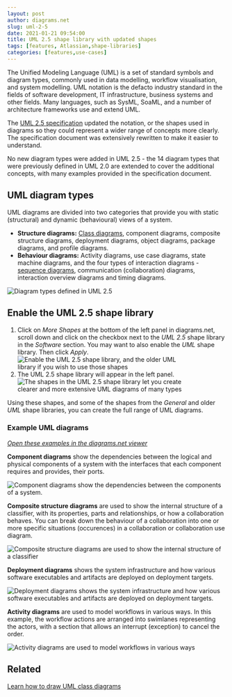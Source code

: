 ```yaml
---
layout: post
author: diagrams.net
slug: uml-2-5
date: 2021-01-21 09:54:00
title: UML 2.5 shape library with updated shapes
tags: [features, Atlassian,shape-libraries]
categories: [features,use-cases]
---
```


The Unified Modeling Language (UML) is a set of standard symbols and diagram types, commonly used in data modelling, workflow visualisation, and system modelling. UML notation is the defacto industry standard in the fields of software development, IT infrastructure, business systems and other fields. Many languages, such as SysML, SoaML, and a number of architecture frameworks use and extend UML.

The [UML 2.5 specification](https://www.omg.org/spec/UML/2.5/About-UML/) updated the notation, or the shapes used in diagrams so they could represent a wider range of concepts more clearly. The specification document was extensively rewritten to make it easier to understand. 

No new diagram types were added in UML 2.5 - the 14 diagram types that were previously defined in UML 2.0 are extended to cover the additional concepts, with many examples provided in the specification document.

## UML diagram types

UML diagrams are divided into two categories that provide you with static (structural) and dynamic (behavioural) views of a system. 

* **Structure diagrams:** [Class diagrams](/blog/uml-class-diagrams.html), component diagrams, composite structure diagrams, deployment diagrams, object diagrams, package diagrams, and profile diagrams.
* **Behaviour diagrams:** Activity diagrams, use case diagrams, state machine diagrams, and the four types of interaction diagrams - [sequence diagrams](/blog/sequence-diagrams.html), communication (collaboration) diagrams, interaction overview diagrams and timing diagrams. 

<img src="/assets/img/blog/uml-2-5-diagram-overview.png" style="max-width:100%;height:auto;" alt="Diagram types defined in UML 2.5">

## Enable the UML 2.5 shape library 

1. Click on _More Shapes_ at the bottom of the left panel in diagrams.net, scroll down and click on the checkbox next to the _UML 2.5_ shape library in the _Software_ section. You may want to also enable the _UML_ shape library. Then click _Apply_. 
<br /><img src="/assets/img/blog/uml-2-5-shape-library-enable.png" style="width=100%;max-width:400px;height:auto;" alt="Enable the UML 2.5 shape library, and the older UML library if you wish to use those shapes">
2. The UML 2.5 shape library will appear in the left panel.
<br /><img src="/assets/img/blog/uml-2-5-shape-library.png" style="width=100%;max-width:400px;height:auto;" alt="The shapes in the UML 2.5 shape library let you create clearer and more extensive UML diagrams of many types">

Using these shapes, and some of the shapes from the _General_ and older _UML_ shape libraries, you can create the full range of UML diagrams.

### Example UML diagrams

[_Open these examples in the diagrams.net viewer_](https://viewer.diagrams.net/?highlight=0000ff&edit=_blank&layers=1&nav=1&page-id=BWYmpNyX3byH1yJVbZbf&title=uml-2-5-examples#R%3Cmxfile%20pages%3D%225%22%3E%3Cdiagram%20id%3D%224MgxAiT06_KZMxbBPTQe%22%20name%3D%22UML%202.5%20overview%22%3E7Zxbd5s4EIB%2FTR57Dheb2I%2BNm7Tb03SzTbLd7psAYZSAxEryrb9%2BJSQwNzu4DZg4ebIZhIQ0n0YzI9ln9ixef6QgCa%2BJD6Mzy%2FDXZ%2FaHM8syDfNcfEjJRknGE0cJ5hT5utBWcIt%2BwuxJLV0gH7JSQU5IxFFSFnoEY%2BjxkgxQSlblYgGJyq0mYA5rglsPRHXpd%2BTzUEtNZ7q98Qmieaibnli6wzHICuuesBD4ZFUQ2Zdn9owSwtW3eD2DkRy8bFzUc1c77uYvRiHmbR74Fn%2BLPz8s72IQXvhf8WIV4MW7kaplCaKF7rB%2BWb7JRgD6YkD0JaE8JHOCQXS5lV5QssA%2BlM0Y4mpb5gshiRCaQvgAOd9o7YIFJ0IU8jjSdyH230tdiUtMMFSSKxRFusp6V3XvGVlQD%2B7pX4YMoHPI95SzVTnZ10IDeiA%2FQhJDTjeiAIUR4GhZhgNoxuZ5Of2o6BTYFAokBGHOCjXfSIEosM4mx1jVqCeLOSqpVHxRNWZXhVfbilK1H4CA84ZAWm78ehEwGxBwIjFYF674Mpdf7q%2B%2FSCuOwJyCmGW3RWt5iRo1Wyakglch4vA2AamuVmKxKOs%2FEKqekYjQ9FnbH8OJPxJyxil5hIU7E8u1HWcfEUtIOVzv1aG%2Ba5XHOrPUq6Khz4Rhwcg7xm6tFzR1uCImJz4X7ZZz8XwQc9GqzEXL7mMuGm8MpOWmr5gB640BNRDmMCEYVVztw8p3BM34DRo1EKNBQmNrb6NbCN48CD0Qw3QhRmYPlsB6cyE0BMP0IfqB4M2H0AMxTB9ibPQAgd3AQCWwv%2BV04fEFhb2G9wBOAq8pvHe8CXSDTsJ706zH9%2BNew3vr1NOt47Zzchj51skxgjvr1BOurSEYRsb1OBCcup%2FeGoJh%2BOlVCHoJ1mzjlep8GG75USZ%2BU5Km4pFdwBAskRjsPj2yIICO1%2BiR%2BedT19gLRnuPzBmcS3a%2BUx8%2BWm5HuqKiWQQY26qnWTtKhrYCI6%2BH5t73hnEonjc8WSMUdc7kDBJdl9oHnFPkLriUGwD74ikQSz1ilyWqSlE0nygEs1Cei7AMF%2FIVhDi%2Fn9eevyeq9Y1WJaJUaQwqtD3BVxnGIfj%2FllGHLcvMlmA77wq26dOT%2FwZ4j%2FJISiu2ChzVcMvAmgtFJAjPc4RyunyYCMsPsYd2kfHiNG4bQ1N5toOxT%2Bd%2Fug%2Fy6NKBKq9p%2FAZQjkCU69kjcRJBLllaIrgSHyTILQIrhP31utOCQBbLMAI8kyTQQwHyZE0ohicCTtVUTLvj5p5Bmms8Ai6MDlh3hEoJQ7yqwRbgVK35zsZyNf6BOaQ4BarYVs5GuqgIFCAtmpYUvEj0i1C1JKVixCq1QAzc6DlWpAjhRzWAPuDgzH6fnugT1Yn3mQWxefmVRRfr5TW5C2f03XwN1GP7J%2B2oAIue5S8K55od7JBncVlA%2BhDT%2BGu%2B1w0lYkw7o%2F4achDrY6widJLnNskq1T%2BkkPBNopwxVvSqNP2JerP8fqLW8tfmdlXhsyfHM6Zly4khbrnM7tFTXtNTHpWBcLZmkoCvQGr3sgV116q515xdfP8RJ183%2F9ju5pO5%2Bfy3%2B6%2FQWQtzNn3h5szqD6gGa9aasQ8wicgmbg3ZHl%2FuE6C%2BJmZLUeaLIenXyWbSBbaJQvEa0E9X2SWiBOtXUsWklxgAj%2B%2Fx%2BfdCSIF3ifCF5zxeMQuGP%2Bn67qEFhCUVnwCEo%2FNhQvje42iJ%2BOZQBL8T%2BhhE8vcSpTjBK1q7GooyWeES0X3xsWAIQ7Y1iiSBygOUHuSTVDne7D7ixib5cf6wHl9eOld%2FtfHU1EZSJ1QdJyPWZcT6y56atTtruc9TE41JggDrzFnL02fBAnuKNYW%2BdNoQnsvx8TihOq82JyDaAvp0%2FuMILlo%2F1E0HlyexdgcDhaMKII18Y%2BCFwtb89iKb08NkxXV3jlOARbCtgtiO0xxH0nuHcWHLPTCrQe%2BVcX3Rm2LZZtfTP0Ebxjml6q7Y2OxjJ%2FTUD8a0p2CYJ2P6oaBpDXidFDiDpMAx%2BqCgaZfsdVIweb0UWE0UVPzBdIMCeDoJ0uNRicDa4ao5rjN%2Bpt%2BmOqNK0qvBVRtNGly1zo5KZA7KgVHgLfxvIYKszmLAPCvikTheYOSVs2IRCiBLQLoPRWFCIRM6SZNj7ibPcsSQMZWpF0pjTN0unqHYkbE9SoB4DPpGTSlXs9dAocVZ9lmFgN8LD3OwUMnONEDENOJ%2BCaXnjhh3K3wXIs8AwtQcHAhN56efNkN3KFYJoU6MUF67R7DQE1ArqhgkHtaSpscyJEfhp2pIxk1p8375aTp6vdezIKK7%2BgTNMyWcCjWuQqgORABPptEx8dNNH6ahqS5q9Rc4JevSJR3icvtnS8pN3f5llX35Pw%3D%3D%3C%2Fdiagram%3E%3Cdiagram%20id%3D%22BWYmpNyX3byH1yJVbZbf%22%20name%3D%22Component%20diagram%22%3E7Vxbc5s4FP41fnQGSVwfE6fZdiadZDad2Zl9w0bGtIBcwHGSX78CJGwBXoQBYzfOS4wsBHznnO%2FchCdoFrz9Fdnr1XfiYH8CFedtgu4nEAIFGPRfOvKej2imng%2B4keewSbuBF%2B8D8zPZ6MZzcCxMTAjxE28tDi5IGOJFIozZUUS24rQl8cWrrm0XVwZeFrZfHf3Hc5IVGwW6tfviK%2FbcFbu0CdkDBzafzJ4kXtkO2e4NoS8TNIsISfJPwdsM%2Byl4HJflx78fnuu%2B%2FfvDUudPwNv%2BsKbTfLGHNqcUjxDhMOl5aQXli7%2Fa%2FoYhxp42eecQuhHZrCXvgd3rK44S%2FFYnYHvOl91hSJUPkwAn0Tudx85SGepc7djhdidDTdfysdWe%2BJDCJtpMb9xi5R029AODpwVUugRSFKjQwekqygTdbVdegl%2FW9iL9dkvNi46tkoBe9R7Qj7KIFiIqY3oQO6MRO5WP7WNXTOwdO2g1Y7eHjAijHa9zYlh6b%2BnggMBpUEQOmKgCHajROj7WO3BIaQYOh85tSpT0KCQhFpWsBKXvuSH9vKDI4YgOpNB4lCxv2RcJSZWUrvjgpTeaneTbc%2Bzf2YtfbrbYjPgk2l2LzmWkD48QTUw20QJLaE5iRy7%2BvyURoxnsCP6gKuoI%2B3bivYruoX%2FBgWbBUYeyTj9G%2BPfGi7DzLRXKMqOLfREuSZgwiAGoE%2BKSyqoklTXxwiR7Ju1uot3XWVGEY%2B%2BDsbFSowpzkiQk4PJ%2FJrGXeKRWeR5LE3IlWvre%2Bit7hDiJyC%2FM73ECkZX9DWvLetmWtRut6kRqjHkoFkRaBxYcEChNwKkWptOSnv7JSY8rSjPpGWdFeqZREdxT5ODoZTMPvDhO2aEiR3rnGX%2BIEmyUWeA5TrpGhcaqzLfHny0Yp1DCzpGscqPzJIqZGI%2BSpaXC1n5On22P0ZB4BlkuY6ouZSkWd9TBIquCrUrSp4QfX31XJ0rmHGxVGNisErA5kBlrdX5K9%2BlV7xzvlX50k%2BzpdTtIwfKrRwsSrKkwU2Vlw%2BIp%2FIid%2BiAuW3OlbGjOB55C3wvxS0IivLfIvDy%2FvPBhV8vV0sfLdGpMczYvdB%2Bzo3sIDvqM4ZyyIZmzDZayaRJOmAewAXE2GRn%2FxEnyzsssQOEjRX1FlcesUEJpyEA1atGrgPEM71juZRebQjFqsk5FxYZe60Nf2CGJkhVxSWj7X3ajpYBoN%2BeRpGqcmUAmKEbV9iYhIo83hkOlYEwMpmTNRDI84sTXGB5xqfQXHtUrg26WU42SVeZ3ys7a6QQFzX7fm8Y838HrqLopXAeqoKRi%2BYq9KhxQQEXjRtanUkTn2PEqu5k2VTVJXeN5fKOuAV54PJNYXL%2FyBFIlZcfzrZ55oq15A00VaURFpzBv2OzoR%2BkA6EhkVahUYyJg1RQmBouJrDqozikwvl0sqNklFxIUwwOa0lip2lcA9ZRBsSXRAxoyKLZaQ%2FY5gmJLoj7RvbLaGvxSDxMYY1dWLbMZp3OqrB5Xuisk1RghcL25uOiuuJ9rRe6oipy8KfPgo0qkJ6zIAUWigT5KkIbKXTaOwT7FGTUcZ1k3Q7EclLCN7t7AOgDhQahKewsgGtsbcJH%2F6d7AkvQGXEDNdSV4Vs7AqJLDM47iS%2Bq2we6ExHtrTDZdQ1kgWusUqOISwwWzXLuurv0o1y7Py5yIjTFdO5Tos4zgrIoAk4GkwpF9lUTmct1PlepHYrPTrKE1pJTsVzXklJurDLVGQc6pNjdBt7NNTFWAynr4%2BpzVvTzXWiOQZHlOH0wHJDbYDVmeK3TwWp4T94VJRDQDbP%2Fu7PT0mobDKZ2eKVFu%2FkwJGtej5gSNRQtDN%2F4RKlc%2FYLmqcaD135tpVd1e0QS6lOTPPLQ7qnU1aqrcAMMSWa6ffBAqZcEOR5cASBSwRqn2Aa2k76jKkEWIJ1T7jMGqfXpdZnBmgV%2B2C%2Foior5C9Vo3uUaL%2BvRq%2BasC4JBRX6GA16hPdMIS0UvnykZ7fQWlzXoQjF6Hr0tdzzjMayub5sI705TmuK73jVrdBNci3%2FzMRanhjBmWilDclMZ6w69LojsgSiWQ4NiMhy4sse2d8biiNG9NVc%2BK8cxqt%2BJy3%2FDrLe1UbhTNFLfmd33Fr2hD6sKywDxdGopkwpJrH7I7S3Na1iukfMI%2BJJJosPVfoz0ifFcK73UmVVokkX%2F%2B2c5M9n0sXhY4E2emSpTZruH78T3lY4zbKBm3VfO7TzW2PVRAD4DEHrlxSrFWqYwBa3eX11XigAIGq8aqEnh1z4AOoXgQLb3sNKA%2Bdg7Ed9Rcits4srnHZdXoRbjmNHsRdFZexKwWgbKUKDXk54g4m8UFteIKpewhJ4KWwSTVMQkqvUaDTpcCqTJ1imsK1B9Nj5oCGXWMfGadxIJRLqGXKC9%2Fvsu0thdz2j1kI7%2FiaRxi4M%2FTTXz4%2Fnvx98%2Fg23r63b17%2FHoP3p4epnW5WsViZjv7UxzPdiM74LOocoeCFPXfm%2FSXezOqnm4ZUrd0SkiiwPZ3E3aWpMQrsqUWkkYpK5xKMyKvXhqDUQRCJ0M3TxPTp%2BGZYjyBs3QuidKX%2F9nE%2FPxcGCSMV%2BnPIUNljpMtxmH%2BfXCzZ9H57bcydKo%2ByXDxRfrbDzHzcNzhsWsjWYJo7R5KgUBNcqgrNWQB25MFPdz9snOuw7vfx0Zf%2FgM%3D%3C%2Fdiagram%3E%3Cdiagram%20id%3D%22fm1ENslBxvMoThCr-gxa%22%20name%3D%22Composite%20structure%20diagram%22%3E7Vtbc5s4FP41ntl9CMPFYPwYO5d2N%2B1m69nZTl86MsigBiNWyEmcX78SiKsI4BpcT5tMZoIOQsD3fefoHIlMjOX2%2BZaAyP%2BAXRhMdNV9nhhXE13XVG3G%2FnDLPrWYtpUaPIJc0akwrNALzK4U1h1yYVzpSDEOKIqqRgeHIXRoxQYIwU%2FVbhscVO8aAQ9KhpUDAtn6L3KpL6yaNS9OvIPI88WtbV288BZkncWbxD5w8VPJZFxPjCXBmKZH2%2BclDDh4GS7qtXX7%2Fq%2Brh%2F23VRCsnm%2FM%2BceXi3Swm0MuyV%2BBwJB%2B99D4q%2Fnx6o%2B58QBn7xYbNwQ3yy%2FiEvURBDuBl3hXus8AZK8d8UM2GuOMHS0YVRSgEBJm1VjbxwS9cFsgGVYUOA%2FMqjIrgTFTx332FlrN9AE8VzregZgKg0%2B32dAuiH3oioaDgwBEMVonz8p79kRKIPoICYXPJZ0I5G4h3kJK9qyLOGtOBVL7TN2i%2FVRoSs9sfklOmi2MQOjYy8cuuGIHgq4DqNMk6lZc9HX6StjFlOAHuMQB5syFOORkblAQ1EwgQF7Img4DkZO84Dgh5lKX4sQWuS4ffxFHwEGhdwc3%2FHWnheWTQICbCKaAgoKjCKOQJmiYC%2FbL8Fmqijkx2dMuWVsr2uw3U0Pmu1ojya3a7ia5i0TdUKYzW7dU25qblpk5yeCU6t3eGKCEopTKMigNPNaBD8AaBvc4RhRhTiNJ37BGyFViIXSJQ3YX5uccBMic8Qlyh6x64AnIEWd1W7HLP%2FOKP77CUIlYbaorevnHkHm2lGIEbWbMtZF4NmTXZVcxV2tx3v5OWad9THfRmtzFEDYCA0DRY3UibgJT3OKe67AUc6sh16wFUrzZxJBKXOTP%2Bf30WBI9i93%2BjZ1WdjTtZPTMuqMkdFkOKJoiGMLQveTpZGF5laIkTi5Y4uIRvAvdWlRlA4ksV9OruUkmgiCZDnnHG8RfLeFZnioPYz7GO%2BLA7qBCAfFg23hC3RyiVh0dqY9ce3nGNFfyuGqoU2NaHTF9PzHIUaL5Or8m2H9vfb5%2FD9ybv6n5582nC7tBNBbYRpxumpBRbmHH2TFaGN6Z2at0Eq2a6hK1JFMjJ5xNoT72cAiCO4wjIZFvkNK9kA%2FYUdyS3PLGPaAsnISJRVe1qoxxBENJZoclwGVRNcKm9hSV2lNUQhyqoqqWVQsgx4WlQeNOGxZvtVIHuZpe9XyroVSaNWbZA5RKjczJpdJyF1M2OLli8Hnhr1s4tQq9m3HBsN2P4NH4%2FTnrpiO5EWeNaqFkyM6ozXWZK3ssV1QlahqStfOcSdsI6ZxJrZ4zqTF0enYUXfNflK0flkwfxZa8rpDOb6erXY%2BMWSeqXW2zmnpaY9SubVGgxNA9we7OeWOolaFR1n4akfh5FxeGjodt%2Bh59ccGoefC0JpCRVxMyVbTJhPMbyTQcVGPl26LCpSflncembM%2Bu7VPNGmov%2B7S1l1x8OUnxlU5NE%2BOSnWwswIoi%2BslHFK6YxvmZJwKilvShp%2FBzBnsn0lZnVZsXvpU9hdGAlWd7N0VTINu%2BPNWB6Wgw1hYHtAaFzhtgrDv4cDBafQL80SluV%2F56jIY7o3fmg53hWzuv6kOTV21fTWj5I9%2FxubV52uyROvGS%2FNXVlqv%2BtGSKOj6aq4phGrVl0kHSqwvdUrIPe8TAF4Zi1or%2B8bIsbSoRG6WxK02H6ZkGrzxanU30mp06ejkBiGPkVALYsZPwgAFsel4BbC7p%2FNV674wCWFYEDRDANNWyKy6jDxLAdFPRq4GRGU4XvsxTe11RHh6%2B5tXfy%2FpWeWfmZbpcYkj8vFKNHTYv9Nf%2Fj6u3svy6DYyDJtOGDZK%2BOPbfOtxX58ku%2BLT5aBOqXNn32CscJTvpj14XXKOlH7pcg050K%2FmEYs0Oks8klngb8b0zmEBGWHK3I%2FzYRcAjYJv1Z%2FfPL%2BExyAc83Mc%2B%2FwCcN%2Fkla%2BiDR8TCGDvGm8QdgwCsMQHJzpy%2BTLBgULBX5RdH0EFs%2FnwRp1UQuvzGkBVgLgwdBGNFopJhTat8Db%2F72ySQqoQ2OKTZdKLLghlmo76%2BpGFosvsZjdFrAD1dr%2F77MtvqhuX9Y6389cpUP39o%2FMQilQcqtCHpq6IBdRd3q8sBvOcjineMtKQ%2FpzDBmDG2CwDJB%2Fot%2BRYIhA78vZAlihMdxQ5Ba8g1td4LzdUUmd89f%2F5zVdxYIpvZM8XsITNzEJmxZvEPGWm6V%2Fxbi3H9Pw%3D%3D%3C%2Fdiagram%3E%3Cdiagram%20id%3D%22racEinBc6kFs2ehzrxTj%22%20name%3D%22Deployment%20diagram%22%3E7Vldb%2BI4FP01PLbKBwHyWKCdkaajroRGnbeRiS%2BJp44dOabA%2FvqxHZvEkO0WqSzdzqQPjU9u7Picc33jMIhn5faTQFXxlWOggyjA20E8H0RRGIRj9U8juwZJJqMGyAXBNqgFFuRvcHdadE0w1F6g5JxKUvlgxhmDTHoYEoJv%2FLAVp%2F6oFcrhCFhkiB6jjwTLwqLhKG0vfAaSF3boSWQnXCIXbGdSFwjzTQeKbwfxTHAum7NyOwOqyXO8fCaPP7LVF4gXyfgqqB6%2FzR%2FmV01nd6fcsp%2BCACbftuuo6foZ0bXlaxDf3FQVJRmShLMFiGcQ9gFquXOsKlCqEHpDSc4UJHk1iKfItiis1HNOFWGVjs%2FWS9DNxhvKGPEUE6HEVgMooOZrzfR0xZlc2CFC1S5kSe3pkq8ZBny%2FdEBdoYyw%2FN4MNE80IgV%2FghmnXJhHjFNz6H4JpR18leo%2Fhb%2BSVTt5PWPYdjxlWf4EvAQpdirEXXWGsRkztM1Na7%2FEhRQd50UjCyJr%2BXzfdSurOrHKnqDy%2BFjlaIRKLRmVholuCylpV0ilokNzL8a1TOxSqDMfccCDwCCUla4BiX8OV%2FNZttiByxTh0jeCc1imNAMl6LTfiBjVBWhGgh79zdHnmMAc53RG7DsjPXbGMO1zRnAuZ7hV2rPGgQqA1YJqm1zIguecIXrbolPRpKflu42551oNI9xPkHJnqwNaS%2B7LStES6BRlT7npymnCONPdA8M3uhLo8StgDXJH9EzNgHu1w5O1U2uPyOCFuIktWUjk8FJ%2Ftpporl50ggCqFtZnvzi9uayTSyT8ouCVzvefbb6%2FdXaXBGPjuPea4Imf4GHP2h9OejL8bEt%2FerGl%2F3f2wTB6bz4Iw5OMgKGifFdqWpRWFWRvszbMoc4EqfSL3%2FVWyf2b2uNwmdhvMS5nj%2FER7x%2B4qIfR%2F7Kqu8e%2BUA6bVf1PBpur8ejdZXDy72%2FybkPOuNTcbgoiYaF20hrbCFT5Ii33qfuwlpQwty%2FHSDw96P231JMPrgOz%2FW5WgdE5OQ%2FGB0V1fMx5ckx5dDbK%2B16zPxTlSZp6lKejCzPe9zr7sRgfTw5M%2Ft9R%2Fld4B%2BFVtkm334shXuy%2BpMPJVd8HgoPCMO8WGkxQLlBZD%2FQTHReHulAlX1XeArRqu1pCaT70ZlqmTK6FxgkzWLMXUT3NdJNhzUKB9CBEd9%2FUN9Aw1zcAyorOfdevqEN%2B4bBvJt0qY6HX16s%2Bu%2FlvUt3PnNG5bJT65SnuKU9J%2F5emk22kmu03cHOt80tCfPsL%3C%2Fdiagram%3E%3Cdiagram%20id%3D%226cCUlt0ypY7jx5EE6FQa%22%20name%3D%22Activity%20diagram%22%3E7Vxbc6M2FP41nmkfkjFgLn7MZS%2BdZmcz6512%2B5SRQTbqYkSFHDv99ZVAsgEpWCTGJt11Z7ogJAHnO9%2B5SWTk3Ky2HwjI4k84gsnIHkfbkXM7sm1rbPnsH97yVLa4gVc2LAmKRKd9wwz9C%2BVI0bpGEcxrHSnGCUVZvTHEaQpDWmsDhOBNvdsCJ%2FW7ZmAJlYZZCBK19U8U0Vi0Wt50f%2BEjRMtY3DqwxQuvgOws3iSPQYQ3lSbn3ci5IRjT8mi1vYEJF56Uyx83F9n99OuaLILfl2j7ZbPJvYtysvddhuxegcCUHndqu5z6ESRrIa%2BrkGKSizemT1KM%2BQatEpCys%2BuYrhLWaLHDMEZJdAee8Jo%2FV05B%2BF2eXROYM2W4lw9tNZo%2BAa5iYz4fJuhfnFKQiAY2D6FCk%2Bx6jxm%2Fhei2iRGFswyEvN%2BGaS9re4SEIgb%2BVYKWKWteoSjir3BtKEIhaj4N3FYUSIj0A8QrSMkT6yKuOkI5BDukrmz2qhZMRVtc0TJX0gMI9V7uZt5DyA4Eih0QdRRER7aXcEAi9MgOl%2FzwM4kgB7m8wO5TuWYIfQtIAp8FSpIbnGBSTOMsFgs7DIuRBH%2BHlSuRN%2FdczxwkuytIOlR8DSq23xcqEw0qDTFXZAuE9oZMDpBo1JpiruwEr9MIRnLQPMfJmsIrEgpYitbdWQFSBPJ4N2LB0KrAUP40wE35fzrgpsXPHDinK3DTOrssFcdJoMHR6g1Hz4RdX2AI0SMccbUrL87Jnl16zimTYE5RQ4b2rTpWTXV65XZnFbHGk4aOuIqSeJ6qI5O%2BVCRQ4IERi0jEKSY0xkucguTdvrUCx7iAXva5wxytAo2%2FIaVPAg%2BwprhujbtJN8drEsKWfiI2YiZ%2BCVstsfCX%2FA1bwSIwAZRzohbeaURfDL0iBDxVOmQYpTSvzHzPGyr23XJrOuC79Uio0d33xy3d2UF5f%2F1gz6%2Ffy2p68lJoYlRDl3YSebl6TQ97EhLj1XydD4qm9nisF1uFpo7GlDt90VTev02Qb4%2B4niFxp8fm7euwsBQs3qNimPCCr%2FB3uwzg%2F%2BPyHLsZFmlcnoZLvbk8S00jR66MYMYgDGFGmRzd23MwLAFzmFyztHFZTCWBSnHaIS88tuO0TB2ngPxifGlZcpCAfWfCujnXvUeTXfBikcNenJWly0afJ7Pw86zZvebawlogQewhOLMr%2BnG%2Fb23Sclz8FFq%2BCG1zRk6sOiMDlZCuysegNz4apJtvz7dJ9T9MLmdY3s1V0LgnkItFmyHmMcpWUASPP73enmP%2BYa%2BnKwb05%2FV0xYC3zzLHlGXusVl2IPd7hXP6%2BI1Os%2BsPWzzPwTq7%2B7aerewLd3jRCEyjK77mwamdgDxHYdlYRMP9wO2rcGulNRmWTfV%2FjMDCG1hgEXQzeUI6g7NxrqmN8wel9baaJ2sqxzcJzn8Wn08Sk%2FiTRjHw3Jm45OObjUnafM%2B5ytFqDbi5LiWNsJyifKPeasC2QVrNpkFZDuu45DHI%2BHUWUswooNDYzVWv9EWmoLmWfu4SsW2QRg%2FNtdmmSbI9rCTZVpPkz6J%2BGII0LDYlEfjPGuatibFU8NV2ybczXaJ0gYsjFF4SNJ%2FjdIZWWWHkUkzDmI0pF8aLM1vAaJ5e8yV06acm8lw8mc5VBSEsXNWCkfOj6JNnIETp8ovQ6ErTHVxQObPCx3ngTtw%2B%2BegEDT6qdLR0uyj6c27e2%2FJl%2BpfQJFxvgqC6jEuNPSVXf5jgUzL69PxsBp8afp429jRIDpv2OYEgfViBLGPW7hImMGRSTFH4wO32wyLBm4dS%2FfskpGkyaJsmg1UD6b1yjUZGnJO6Lb7wGig%2BE3EqEwXjAxMdb%2FtCWyjfbkVmMcp%2BGANyvuzVcwe2jmyrm1uuwpDJmzLzoNqS4%2BxLjVwYRNoIK7DnjneKfanSgPuqBdfuU7XsvhCQuVQFgRlLFvmw9BEjZkhfQ6C%2BVqWOCOG0M4YNyzxRMdRtAO%2BNQ45RjfCq2JPxujgtA0%2FlOuXbMLTnVJLm2qVGSU6aSTlqmfBmnVM2O%2BnLzEKLAeDrxD%2F1fAec0Mw60%2FObWaOvNITlHSRF%2BzLlx1MTp7OeTOyBsVQNln97xguzN6SdYDsQkrLfUWrAnTFoFp0urOl5Y1KnfZvAqVc4ZUp9KKt1TNdMnGGVmdQysCr%2B3cpGL0v03VW2YTXUJKqvVQtthq269tl6vkI82NPvpq5bcN1XlRU9HZC5tsb2oMy1wZaUAZWrTQ2JpjrWpnYDMSPOWZYK4BbRb3z4pS3O%2FirOPMsR57fyo%2Bfi5KlyUtl6dNvBw5rCaLytT9qlvtfQ3aBevTYsaHb9NGwi82FZ45o0vpJv9m%2FuMu3YX37n9Fx%2FZ9ws2tf61z8%2BO9Z%2BAccfUgxjHMIYq%2BzRt328zvYM%2BQtQY%2BEbb7Y%2F%2Bha5F%2FHctRu8ctp56DXWQbr2t9xT8HbaEqwNRE%2FGpiQ92wZibbjiKJI9RXxwtO3dGnjaorKD6HiDsqAyRNeUx1Cz2jXfl7TZgyHKnzJCYEnAqlL22vViJoRvKGL%2Fn8NS0BRRxBwgr7QxxmMuVVHxzC%2FZydcY8THcRbI8AvDjYjjiFRayziiaJ%2FwS2N%2BewCWbkR38kuME8YmXBPIL892%2B%2FyJNYVkKG8eftyzGsLusaYJS%2BOtla80PPVvBE2WgWp1WkwpXkzjRZF450iWIdWYY6nDnv7XT2HXpahK%2BQJdqv6CMy073f9ipNOf7P4%2FlvPsP%3C%2Fdiagram%3E%3C%2Fmxfile%3E)

**Component diagrams** show the dependencies between the logical and physical components of a system with the interfaces that each component requires and provides, their ports.

<img src="/assets/img/blog/uml-2-5-component-diagram-example.png" style="width=100%;max-width:500px;height:auto;" alt="Component diagrams show the dependencies between the components of a system.">

**Composite structure diagrams** are used to show the internal structure of a classifier, with its properties, parts and relationships, or how a collaboration behaves. You can break down the behaviour of a collaboration into one or more specific situations (occurences) in a collaboration or collaboration use diagram.

<img src="/assets/img/blog/uml-2-5-composite-structure-diagram-example.png" style="width=100%;max-width:500px;height:auto;" alt="Composite structure diagrams are used to show the internal structure of a classifier">

**Deployment diagrams** shows the system infrastructure and how various software executables and artifacts are deployed on deployment targets.

<img src="/assets/img/blog/uml-2-5-deployment-diagram-example.png" style="width=100%;max-width:500px;height:auto;" alt="Deployment diagrams shows the system infrastructure and how various software executables and artifacts are deployed on deployment targets.">

**Activity diagrams** are used to model workflows in various ways. In this example, the workflow actions are arranged into swimlanes representing the actors, with a section that allows an interrupt (exception) to cancel the order.

<img src="/assets/img/blog/uml-2-5-activity-diagram-example.png" style="width=100%;max-width:500px;height:auto;" alt="Activity diagrams are used to model workflows in various ways">

## Related

[Learn how to draw UML class diagrams](/blog/uml-class-diagrams.html)